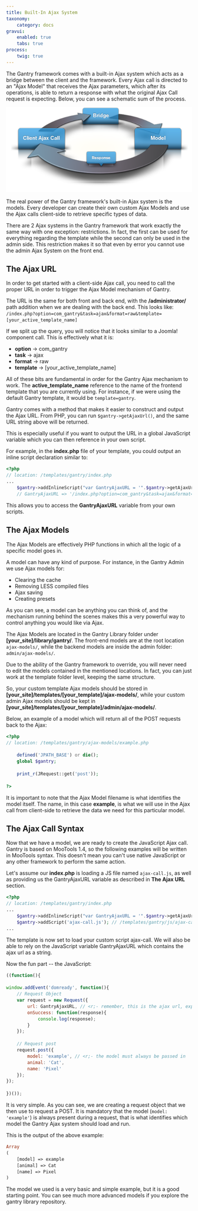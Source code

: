 ```yaml
---
title: Built-In Ajax System
taxonomy:
    category: docs
gravui:
    enabled: true
    tabs: true
process:
    twig: true
---
```


The Gantry framework comes with a built-in Ajax system which acts as a bridge between the client and the framework. Every Ajax call is directed to an "Ajax Model" that receives the Ajax parameters, which after its operations, is able to return a response with what the original Ajax Call request is expecting. Below, you can see a schematic sum of the process.

![](ajax-system-chart.png)

The real power of the Gantry framework's built-in Ajax system is the models. Every developer can create their own custom Ajax Models and use the Ajax calls client-side to retrieve specific types of data.

There are 2 Ajax systems in the Gantry framework that work exactly the same way with one exception: restrictions. In fact, the first can be used for everything regarding the template while the second can only be used in the admin side. This restriction makes it so that even by error you cannot use the admin Ajax System on the front end.

The Ajax URL
------------

In order to get started with a client-side Ajax call, you need to call the proper URL in order to trigger the Ajax Model mechanism of Gantry.

The URL is the same for both front and back end, with the **/administrator/** path addition when we are dealing with the back end. This looks like: `/index.php?option=com_gantry&task=ajax&format=raw&template=[your_active_template_name]`

If we split up the query, you will notice that it looks similar to a Joomla! component call. This is effectively what it is:

* __option__ → com_gantry
* __task__ → ajax
* __format__ → raw
* __template__ → [your_active_template_name]

All of these bits are fundamental in order for the Gantry Ajax mechanism to work. The **active_template_name** reference to the name of the frontend template that you are currently using. For instance, if we were using the default Gantry template, it would be `template=gantry`.

Gantry comes with a method that makes it easier to construct and output the Ajax URL. From PHP, you can run `$gantry->getAjaxUrl()`, and the same URL string above will be returned.

This is especially useful if you want to output the URL in a global JavaScript variable which you can then reference in your own script.

For example, in the **index.php** file of your template, you could output an inline script declaration similar to:

```php
<?php
// location: /templates/gantry/index.php
...
    $gantry->addInlineScript("var GantryAjaxURL = '".$gantry->getAjaxUrl()."';");
    // GantryAjaxURL => '/index.php?option=com_gantry&task=ajax&format=raw&template=gantry'
```

This allows you to access the **GantryAjaxURL** variable from your own scripts.


The Ajax Models
---------------
The Ajax Models are effectively PHP functions in which all the logic of a specific model goes in.

A model can have any kind of purpose. For instance, in the Gantry Admin we use Ajax models for:

* Clearing the cache
* Removing LESS compiled files
* Ajax saving
* Creating presets

As you can see, a model can be anything you can think of, and the mechanism running behind the scenes makes this a very powerful way to control anything you would like via Ajax.

The Ajax Models are located in the Gantry Library folder under **[your_site]/library/gantry/**. The front-end models are at the root location `ajax-models/`, while the backend models are inside the admin folder: `admin/ajax-models/`.

Due to the ability of the Gantry framework to override, you will never need to edit the models contained in the mentioned locations. In fact, you can just work at the template folder level, keeping the same structure.

So, your custom template Ajax models should be stored in **[your_site]/templates/[your_template]/ajax-models/**, while your custom admin Ajax models should be kept in **[your_site]/templates/[your_template]/admin/ajax-models/**.

Below, an example of a model which will return all of the POST requests back to the Ajax:

```php
<?php
// location: /templates/gantry/ajax-models/example.php

    defined('JPATH_BASE') or die();
    global $gantry;

    print_r(JRequest::get('post'));

?>
```

It is important to note that the Ajax Model filename is what identifies the model itself. The name, in this case **example**, is what we will use in the Ajax call from client-side to retrieve the data we need for this particular model.


The Ajax Call Syntax
--------------------
Now that we have a model, we are ready to create the JavaScript Ajax call. Gantry is based on MooTools 1.4, so the following examples will be written in MooTools syntax. This doesn't mean you can't use native JavaScript or any other framework to perform the same action.

Let's assume our **index.php** is loading a JS file named `ajax-call.js`, as well as providing us the GantryAjaxURL variable as described in **The Ajax URL** section.

```php
<?php
// location: /templates/gantry/index.php
...
    $gantry->addInlineScript("var GantryAjaxURL = '".$gantry->getAjaxUrl()."';");
    $gantry->addScript('ajax-call.js'); // /templates/gantry/js/ajax-call.js
...
```

The template is now set to load your custom script ajax-call. We will also be able to rely on the JavaScript variable GantryAjaxURL which contains the ajax url as a string.

Now the fun part -- the JavaScript:

```javascript
((function(){

window.addEvent('domready', function(){
    // Request Object
    var request = new Request({
        url: GantryAjaxURL, // <r;- remember, this is the ajax url, explained in The Ajax URL section.
        onSuccess: function(response){
            console.log(response);
        }
    });

    // Request post
    request.post({
        model: 'example', // <r;- the model must always be passed in
        animal: 'Cat',
        name: 'Pixel'
    });
});

})());
```

It is very simple. As you can see, we are creating a request object that we then use to request a POST. It is mandatory that the model (`model: 'example'`) is always present during a request, that is what identifies which model the Gantry Ajax system should load and run.

This is the output of the above example:

```php
Array
(
    [model] => example
    [animal] => Cat
    [name] => Pixel
)
```

The model we used is a very basic and simple example, but it is a good starting point. You can see much more advanced models if you explore the gantry library repository.
